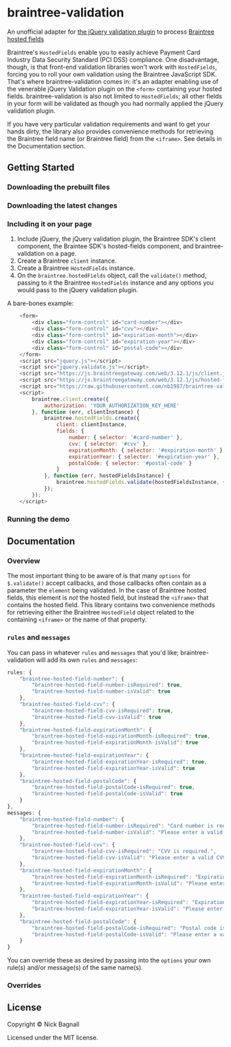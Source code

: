 # braintree-validation
An unofficial adapter for [the jQuery validation plugin](https://github.com/jquery-validation/jquery-validation) to process [Braintree hosted fields](https://developers.braintreepayments.com/guides/hosted-fields/overview/javascript/v3)

Braintree's `HostedFields` enable you to easily achieve Payment Card Industry Data Security Standard (PCI DSS) compliance. One disadvantage, though, is that front-end validation libraries won't work with `HostedFields`, forcing you to roll your own validation using the Braintree JavaScript SDK. That's where braintree-validation comes in: it's an adapter enabling use of the venerable jQuery Validation plugin on the `<form>` containing your hosted fields. braintree-validation is also not limited to `HostedFields`; all other fields in your form will be validated as though you had normally applied the jQuery validation plugin.

If you have very particular validation requirements and want to get your hands dirty, the library also provides convenience methods for retrieving the Braintree field name (or Braintree field) from the `<iframe>`. See details in the Documentation section.

## Getting Started

### Downloading the prebuilt files

### Downloading the latest changes

### Including it on your page

1. Include jQuery, the jQuery validation plugin, the Braintree SDK's client component, the Braintee SDK's hosted-fields component, and braintree-validation on a page. 
2. Create a Braintree `client` instance.
3. Create a Braintree `HostedFields` instance. 
4. On the `braintree.hostedFields` object, call the `validate()` method, passing to it the Braintree `HostedFields` instance and any options you would pass to the jQuery validation plugin.

A bare-bones example:

```javascript
	<form>
		<div class="form-control" id="card-number"></div>
		<div class="form-control" id="cvv"></div>
		<div class="form-control" id="expiration-month"></div>
		<div class="form-control" id="expiration-year"></div>
		<div class="form-control" id="postal-code"></div>
	</form>
	<script src="jquery.js"></script>
	<script src="jquery.validate.js"></script>
	<script src="https://js.braintreegateway.com/web/3.12.1/js/client.js"></script>
	<script src="https://js.braintreegateway.com/web/3.12.1/js/hosted-fields.js"></script>
	<script src="https://raw.githubusercontent.com/nb1987/braintree-validation/master/src/core.js"></script>
	<script>
		braintree.client.create({
			authorization: 'YOUR_AUTHORIZATION_KEY_HERE'
		}, function (err, clientInstance) {
			braintree.hostedFields.create({
				client: clientInstance,
				fields: {
					number: { selector: '#card-number' },
					cvv: { selector: '#cvv' },
					expirationMonth: { selector: '#expiration-month' },
					expirationYear: { selector: '#expiration-year' },
					postalCode: { selector: '#postal-code' }
				}
			}, function (err, hostedFieldsInstance) {
				braintree.hostedFields.validate(hostedFieldsInstance, {debug: true});
			});
		});
	</script>
```

### Running the demo 

## Documentation 

### Overview 

The most important thing to be aware of is that many `options` for `$.validate()` accept callbacks, and those callbacks often contain as a parameter the `element` being validated. In the case of Braintree hosted fields, this element is _not_ the hosted field, but instead the `<iframe>` that contains the hosted field. This library contains two convenience methods for retrieving either the Braintree `HostedField` object related to the containing `<iframe>` or the name of that property.

### `rules` and `messages` 

You can pass in whatever `rules` and `messages` that you'd like; braintree-validation will add its own `rules` and `messages`:

```javascript
rules: {
	"braintree-hosted-field-number": {
		"braintree-hosted-field-number-isRequired": true,
		"braintree-hosted-field-number-isValid": true
	},
	"braintree-hosted-field-cvv": {
		"braintree-hosted-field-cvv-isRequired": true,
		"braintree-hosted-field-cvv-isValid": true
	},
	"braintree-hosted-field-expirationMonth": {
		"braintree-hosted-field-expirationMonth-isRequired": true,
		"braintree-hosted-field-expirationMonth-isValid": true
	},
	"braintree-hosted-field-expirationYear": {
		"braintree-hosted-field-expirationYear-isRequired": true,
		"braintree-hosted-field-expirationYear-isValid": true
	},
	"braintree-hosted-field-postalCode": {
		"braintree-hosted-field-postalCode-isRequired": true,
		"braintree-hosted-field-postalCode-isValid": true
	}
},
messages: {
	"braintree-hosted-field-number": {
		"braintree-hosted-field-number-isRequired": "Card number is required.",
		"braintree-hosted-field-number-isValid": "Please enter a valid card number."
	},
	"braintree-hosted-field-cvv": {
		"braintree-hosted-field-cvv-isRequired": "CVV is required.",
		"braintree-hosted-field-cvv-isValid": "Please enter a valid CVV."
	},
	"braintree-hosted-field-expirationMonth": {
		"braintree-hosted-field-expirationMonth-isRequired": "Expiration month is required.",
		"braintree-hosted-field-expirationMonth-isValid": "Please enter a valid expiration month."
	},
	"braintree-hosted-field-expirationYear": {
		"braintree-hosted-field-expirationYear-isRequired": "Expiration year is required.",
		"braintree-hosted-field-expirationYear-isValid": "Please enter a valid expiration year."
	},
	"braintree-hosted-field-postalCode": {
		"braintree-hosted-field-postalCode-isRequired": "Postal code is required.",
		"braintree-hosted-field-postalCode-isValid": "Please enter a valid postal code."
	}
}
```

You can override these as desired by passing into the `options` your own rule(s) and/or message(s) of the same name(s).

### Overrides 


## License
Copyright © Nick Bagnall

Licensed under the MIT license.